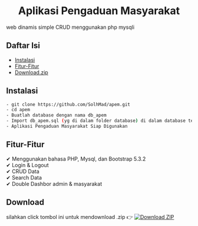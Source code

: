 ## <h1 style="text-align:center;">Aplikasi Pengaduan Masyarakat</h1>
<p> web dinamis simple CRUD menggunakan php mysqli </p>

## Daftar Isi

- [Instalasi](#instalasi)
- [Fitur-Fitur](#fitur-fitur)
- [Download.zip](#download)

## Instalasi
```bash
- git clone https://github.com/SolhMad/apem.git
- cd apem
- Buatlah database dengan nama db_apem
- Import db_apem.sql (yg di dalam folder database) di dalam database tersebut
- Aplikasi Pengaduan Masyarakat Siap Digunakan 
```

## Fitur-Fitur
✔ Menggunakan bahasa PHP, Mysql, dan Bootstrap 5.3.2 </br>
✔ Login & Logout </br>
✔ CRUD Data </br>
✔ Search Data </br>
✔ Double Dashbor admin & masyarakat </br>


## Download
silahkan click tombol ini untuk mendownload .zip 👉
[![Download ZIP](https://img.shields.io/badge/Download-ZIP-blue.svg)](https://github.com/SolhMad/simple-crud/archive/master.zip)

